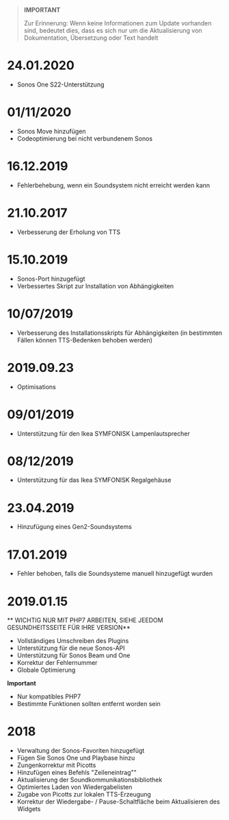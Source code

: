 >**IMPORTANT**
>
>Zur Erinnerung: Wenn keine Informationen zum Update vorhanden sind, bedeutet dies, dass es sich nur um die Aktualisierung von Dokumentation, Übersetzung oder Text handelt

# 24.01.2020

- Sonos One S22-Unterstützung

# 01/11/2020

- Sonos Move hinzufügen
- Codeoptimierung bei nicht verbundenem Sonos

# 16.12.2019

- Fehlerbehebung, wenn ein Soundsystem nicht erreicht werden kann

# 21.10.2017

- Verbesserung der Erholung von TTS

# 15.10.2019

- Sonos-Port hinzugefügt
- Verbessertes Skript zur Installation von Abhängigkeiten

# 10/07/2019

- Verbesserung des Installationsskripts für Abhängigkeiten (in bestimmten Fällen können TTS-Bedenken behoben werden)

# 2019.09.23

- Optimisations

# 09/01/2019

- Unterstützung für den Ikea SYMFONISK Lampenlautsprecher

# 08/12/2019

- Unterstützung für das Ikea SYMFONISK Regalgehäuse

# 23.04.2019

- Hinzufügung eines Gen2-Soundsystems

# 17.01.2019

- Fehler behoben, falls die Soundsysteme manuell hinzugefügt wurden

# 2019.01.15

** WICHTIG NUR MIT PHP7 ARBEITEN, SIEHE JEEDOM GESUNDHEITSSEITE FÜR IHRE VERSION**

- Vollständiges Umschreiben des Plugins
- Unterstützung für die neue Sonos-API
- Unterstützung für Sonos Beam und One
- Korrektur der Fehlernummer
- Globale Optimierung

**Important**
- Nur kompatibles PHP7
- Bestimmte Funktionen sollten entfernt worden sein


# 2018

- 	Verwaltung der Sonos-Favoriten hinzugefügt
-   Fügen Sie Sonos One und Playbase hinzu
-   Zungenkorrektur mit Picotts
-   Hinzufügen eines Befehls "Zeileneintrag""
-   Aktualisierung der Soundkommunikationsbibliothek
-   Optimiertes Laden von Wiedergabelisten
-   Zugabe von Picotts zur lokalen TTS-Erzeugung
-   Korrektur der Wiedergabe- / Pause-Schaltfläche beim Aktualisieren des Widgets
